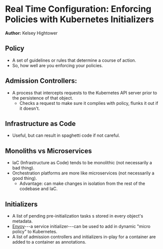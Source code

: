 # Real Time Configuration: Enforcing Policies with Kubernetes Initializers
**Author:** Kelsey Hightower

## Policy
 * A set of guidelines or rules that determine a course of action.
 * So, how well are you enforcing your policies.

## Admission Controllers:
 * A process that intercepts requests to the Kubernetes API server prior to the persistence of that object.
   - Checks a request to make sure it complies with policy, flunks it out if it doesn't.

## Infrastructure as Code
 * Useful, but can result in spaghetti code if not careful.

## Monoliths vs Microservices
 * IaC (Infrastructure as Code) tends to be monolithic (not necessarily a bad thing).
 * Orchestration platforms are more like microservices (not necessarily a good thing).
   - Advantage: can make changes in isolation from the rest of the codebase and IaC.

## Initializers
 * A list of pending pre-initialization tasks s stored in every object's metadata.
 * [Envoy](https://lyft.github.io/envoy/)---a service initializer---can be used to add in dynamic "micro policy" to Kubernetes.
 * A list of admission controllers and initializers in-play for a container are added to a container as annotations.
